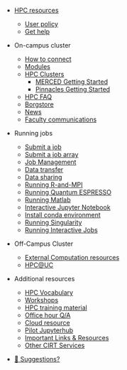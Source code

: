 - [HPC resources](README.md)
  - [User policy](policy.md)
  - [Get help](get_help.md)
- On-campus cluster
    - [How to connect](central_login.md)
    - [Modules](p_modules.md)
    - [HPC Clusters](rc_clusters.md)
        - [MERCED Getting Started](get_started.md)
        - [Pinnacles Getting Started](p_get_started.md)
    - [HPC FAQ](hpc_FAQ.md)
    - [Borgstore](borgstore.md)
    - [News](news.md)
    - [Faculty communications](commun.md)
- Running jobs
    - [Submit a job ](running_jobs.md)
    - [Submit a job array](job_array.md)
    - [Job Management](Manage_job.md)
    - [Data transfer](data_transfer.md)
    - [Data sharing](data_share.md)
    - [Running R-and-MPI](running_R_mpi.md)
    - [Running Quantum ESPRESSO](running_qr.md)
    - [Running Matlab](running_matlab.md)
    - [Interactive Jupyter Notebook](running_jupyter.md)
    - [Install conda environment](conda_env.md)
    - [Running Singularity](Singularity.md)
    - [Running Interactive Jobs](interact_job.md)
- Off-Campus Cluster
    - [External Computation resources](additional.md)
    - [HPC@UC](hpc_uc.md)

- Additional resources
  - [HPC Vocabulary](hpc_vocab.md)
  - [Workshops](software_carpentry.md)
  - [HPC training material](hpc_training.md)
  - [Office hour Q/A](office_hour.md)
  - [Cloud resource](cloud.md)
  - [Pilot Jupyterhub](jupyterhub.md)
  - [Important Links & Resources](important_links.md)
  - [Other CIRT Services](services.md)
- [💜 Suggestions?](contribute.md)

